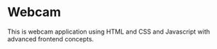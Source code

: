 # Webcam

This is webcam application using HTML and CSS and Javascript with advanced frontend concepts.
